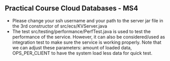## Practical Course Cloud Databases - MS4

- Please change your ssh username and your path to the server jar file in the 3rd constructor of src/ecs/KVServer.java
- The test src/testing/performance/PerfTest.java is used to test the performance of the service. However, it can also be considered/used as integration test to make sure the service is working properly. Note that we can adjust these parameters: amount of loaded data, OPS_PER_CLIENT to have the system load less data for quick test.